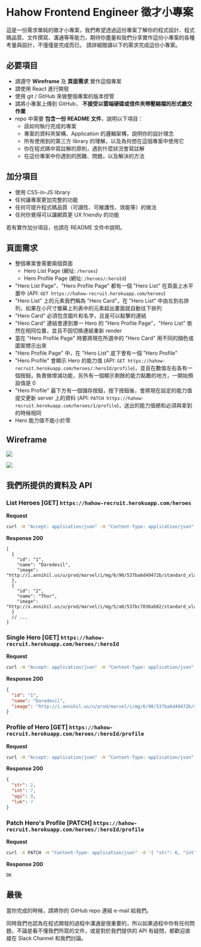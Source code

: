 # Hahow Frontend Engineer 徵才小專案

這是一份需求單純的徵才小專案，我們希望透過這份專案了解你的程式設計、程式碼品質、文件撰寫、溝通等等能力，期待你盡量和我們分享實作這份小專案的各種考量與設計，不僅僅是完成而已。
請詳細閱讀以下的需求完成這份小專案。

## 必要項目

- 請遵守 **Wireframe** 及 **頁面需求** 實作這個專案
- 請使用 React 進行開發
- 使用 git / GitHub 來做整個專案的版本控管
- 請將小專案上傳到 GitHub， **不接受以雲端硬碟或信件夾帶壓縮檔的形式繳交作業**
- repo 中需要 **包含一份 README 文件**，說明以下項目：
  - 該如何執行完成的專案
  - 專案的資料夾架構、Application 的邏輯架構，說明你的設計理念
  - 所有使用到的第三方 library 的理解，以及為何想在這個專案中使用它
  - 你在程式碼中寫註解的原則，遇到什麼狀況會寫註解
  - 在這份專案中你遇到的困難、問題，以及解決的方法

## 加分項目

- 使用 CSS-in-JS library
- 任何讓專案更加完整的功能
- 任何可提升程式碼品質（可讀性、可維護性、效能等）的做法
- 任何你覺得可以讓網頁更 UX friendly 的功能

若有實作加分項目，也請在 README 文件中說明。

## 頁面需求

- 整個專案會需要兩個頁面
  - Hero List Page (網址: `/heroes`)
  - Hero Profile Page (網址: `/heroes/:heroId`)
- "Hero List Page"、"Hero Profile Page" 都有一個 "Hero List" 在頁面上水平置中 (API: `GET https://hahow-recruit.herokuapp.com/heroes`)
- "Hero List" 上的元素我們稱為 "Hero Card"，在 "Hero List" 中由左到右排列，如果在小尺寸螢幕上列表中的元素超出畫面就自動往下排列
- "Hero Card" 必須包含圖片和名字，且是可以點擊的連結
- "Hero Card" 連結會連到單一 Hero 的 "Hero Profile Page"，"Hero List" 依然在相同位置，並且不因切換連結重新 render
- 當在 "Hero Profile Page" 時要將現在所選中的 "Hero Card" 用不同的顏色或圖案標示出來
- "Hero Profile Page" 中，在 "Hero List" 底下會有一個 "Hero Profile"
- "Hero Profile" 會顯示 Hero 的能力值 (API: `GET https://hahow-recruit.herokuapp.com/heroes/:heroId/profile`)，並且在數值左右各有一個按鈕，負責做增減功能，另外有一個顯示剩餘的能力點數的地方，一開始預設值是 0
- "Hero Profile" 最下方有一個儲存按鈕，按下按鈕後，會將現在設定的能力值提交更新 server 上的資料 (API: `PATCH https://hahow-recruit.herokuapp.com/heroes/1/profile`)，送出的能力值總和必須與拿到的時候相同
- Hero 能力值不能小於零

## Wireframe

![](assets/hero-list-page.png)

![](assets/hero-profile-page.png)

## 我們所提供的資料及 API

### List Heroes [GET] `https://hahow-recruit.herokuapp.com/heroes`

**Request**

```bash
curl -H "Accept: application/json" -H "Content-Type: application/json" -X GET https://hahow-recruit.herokuapp.com/heroes
```

**Response 200**

```jsonc
[
  {
    "id": "1",
    "name": "Daredevil",
    "image": "http://i.annihil.us/u/prod/marvel/i/mg/6/90/537ba6d49472b/standard_xlarge.jpg"
  },
  {
    "id": "2",
    "name": "Thor",
    "image": "http://x.annihil.us/u/prod/marvel/i/mg/5/a0/537bc7036ab02/standard_xlarge.jpg"
  }
  // ...
]
```

### Single Hero [GET] `https://hahow-recruit.herokuapp.com/heroes/:heroId`

**Request**

```bash
curl -H "Accept: application/json" -H "Content-Type: application/json" -X GET https://hahow-recruit.herokuapp.com/heroes/1
```

**Response 200**

```json
{
  "id": "1",
  "name": "Daredevil",
  "image": "http://i.annihil.us/u/prod/marvel/i/mg/6/90/537ba6d49472b/standard_xlarge.jpg"
}
```

### Profile of Hero [GET] `https://hahow-recruit.herokuapp.com/heroes/:heroId/profile`

**Request**

```bash
curl -H "Accept: application/json" -H "Content-Type: application/json" -X GET https://hahow-recruit.herokuapp.com/heroes/1/profile
```

**Response 200**

```json
{
  "str": 2,
  "int": 7,
  "agi": 9,
  "luk": 7
}
```

### Patch Hero's Profile [PATCH] `https://hahow-recruit.herokuapp.com/heroes/:heroId/profile`

**Request**

```bash
curl -X PATCH -H "Content-Type: application/json" -d '{ "str": 6, "int": 7, "agi": 7, "luk": 5 }' "https://hahow-recruit.herokuapp.com/heroes/1/profile"
```

**Response 200**

```plain
OK
```

## 最後

當你完成的時候，請將你的 GitHub repo 連結 e-mail 給我們。

同時我們也認為在程式開發的過程中溝通是很重要的，所以如果過程中你有任何問題，不論是看不懂我們所寫的文件，或是對於我們提供的 API 有疑問，都歡迎直接在 Slack Channel 和我們討論。
